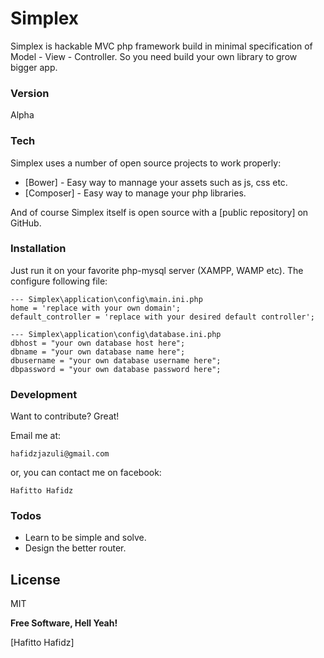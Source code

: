 # Simplex

Simplex is hackable MVC php framework build in minimal specification of Model - View - Controller. So you need build your own library to grow bigger app. 

### Version
Alpha

### Tech

Simplex uses a number of open source projects to work properly:

* [Bower] - Easy way to mannage your assets such as js, css etc.
* [Composer] - Easy way to manage your php libraries.

And of course Simplex itself is open source with a [public repository]
 on GitHub.

### Installation

Just run it on your favorite php-mysql server (XAMPP, WAMP etc). The configure following file:

```
--- Simplex\application\config\main.ini.php
home = 'replace with your own domain';
default_controller = 'replace with your desired default controller';
```

```
--- Simplex\application\config\database.ini.php
dbhost = "your own database host here";
dbname = "your own database name here";
dbusername = "your own database username here";
dbpassword = "your own database password here";
```

### Development

Want to contribute? Great!

Email me at:
```gmail
hafidzjazuli@gmail.com
```
or, you can contact me on facebook:
```gmail
Hafitto Hafidz
```

### Todos

 - Learn to be simple and solve.
 - Design the better router.

License
----

MIT


**Free Software, Hell Yeah!**

[//]: # (These are reference links used in the body of this note and get stripped out when the markdown processor does its job. There is no need to format nicely because it shouldn't be seen. Thanks SO - http://stackoverflow.com/questions/4823468/store-comments-in-markdown-syntax)


   [Hafitto Hafidz]